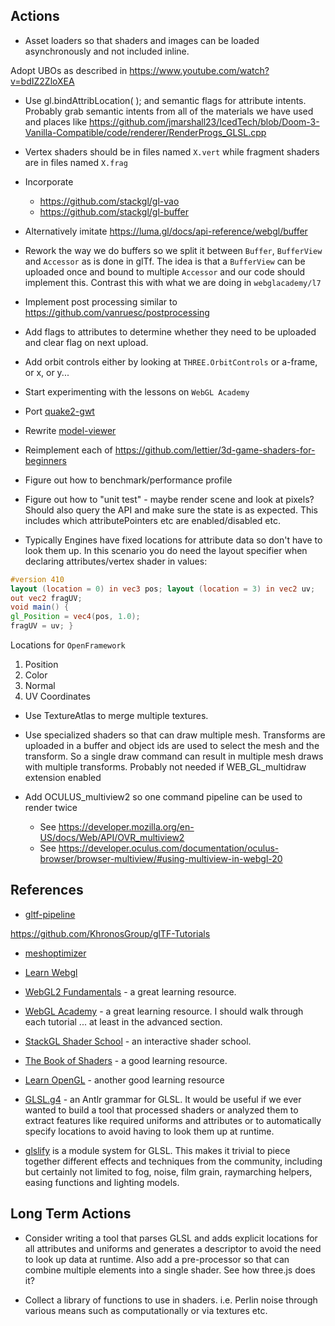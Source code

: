 
## Actions

* Asset loaders so that shaders and images can be loaded asynchronously and not included inline.

Adopt UBOs as described in https://www.youtube.com/watch?v=bdIZ2ZloXEA

* Use gl.bindAttribLocation(  ); and semantic flags for attribute intents. Probably grab semantic intents from
  all of the materials we have used and places like
  https://github.com/jmarshall23/IcedTech/blob/Doom-3-Vanilla-Compatible/code/renderer/RenderProgs_GLSL.cpp

* Vertex shaders should be in files named `X.vert` while fragment shaders are in files named `X.frag`

* Incorporate
    - https://github.com/stackgl/gl-vao
    - https://github.com/stackgl/gl-buffer

* Alternatively imitate https://luma.gl/docs/api-reference/webgl/buffer

* Rework the way we do buffers so we split it between `Buffer`, `BufferView` and `Accessor` as is done in glTf. The idea is that a `BufferView` can be uploaded once and bound to multiple `Accessor` and our code should implement this. Contrast this with what we are doing in `webglacademy/l7`

* Implement post processing similar to https://github.com/vanruesc/postprocessing

* Add flags to attributes to determine whether they need to be uploaded and clear flag on next upload.

* Add orbit controls either by looking at `THREE.OrbitControls` or a-frame, or x, or y...

* Start experimenting with the lessons on `WebGL Academy`

* Port [quake2-gwt](https://github.com/treblereel/quake2-gwt-port)

* Rewrite [model-viewer](https://github.com/google/model-viewer)

* Reimplement each of https://github.com/lettier/3d-game-shaders-for-beginners

* Figure out how to benchmark/performance profile

* Figure out how to "unit test" - maybe render scene and look at pixels? Should also query the API
  and make sure the state is as expected. This includes which attributePointers etc are enabled/disabled etc.

* Typically Engines have fixed locations for attribute data so don't have to look them up.
  In this scenario you do need the layout specifier when declaring attributes/vertex shader
  in values:

```glsl
#version 410
layout (location = 0) in vec3 pos; layout (location = 3) in vec2 uv;
out vec2 fragUV;
void main() {
gl_Position = vec4(pos, 1.0);
fragUV = uv; }
```
  Locations for `OpenFramework`

  1. Position
  2. Color
  3. Normal
  4. UV Coordinates

* Use TextureAtlas to merge multiple textures.
* Use specialized shaders so that can draw multiple mesh. Transforms are uploaded in a buffer and
  object ids are used to select the mesh and the transform. So a single draw command can result in
  multiple mesh draws with multiple transforms. Probably not needed if WEB_GL_multidraw extension
  enabled

* Add OCULUS_multiview2 so one command pipeline can be used to render twice
  - See https://developer.mozilla.org/en-US/docs/Web/API/OVR_multiview2
  - See https://developer.oculus.com/documentation/oculus-browser/browser-multiview/#using-multiview-in-webgl-20

## References

* [gltf-pipeline](https://github.com/CesiumGS/gltf-pipeline)

https://github.com/KhronosGroup/glTF-Tutorials

* [meshoptimizer](https://github.com/zeux/meshoptimizer)

* [Learn Webgl](http://learnwebgl.brown37.net/index.html)

* [WebGL2 Fundamentals](https://webgl2fundamentals.org/) - a great learning resource.

* [WebGL Academy](http://www.webglacademy.com/) - a great learning resource. I should walk
  through each tutorial ... at least in the advanced section.

* [StackGL Shader School](https://github.com/stackgl/shader-school) - an interactive shader school.

* [The Book of Shaders](https://thebookofshaders.com/) - a good learning resource.

* [Learn OpenGL](https://learnopengl.com/) - another good learning resource

* [GLSL.g4](https://github.com/google/graphicsfuzz/blob/master/ast/src/main/antlr4/com/graphicsfuzz/parser/GLSL.g4) -
  an Antlr grammar for GLSL. It would be useful if we ever wanted to build a tool that processed shaders or
  analyzed them to extract features like required uniforms and attributes or to automatically specify locations
  to avoid having to look them up at runtime.

* [glslify](https://github.com/glslify/glslify) is a module system for GLSL. This makes it
  trivial to piece together different effects and techniques from the community, including
  but certainly not limited to fog, noise, film grain, raymarching helpers, easing functions
  and lighting models.

## Long Term Actions

* Consider writing a tool that parses GLSL and adds explicit locations for all attributes and
  uniforms and generates a descriptor to avoid the need to look up data at runtime. Also add a
  pre-processor so that can combine multiple elements into a single shader. See how three.js does
  it?

* Collect a library of functions to use in shaders. i.e. Perlin noise through various means such as
  computationally or via textures etc.
